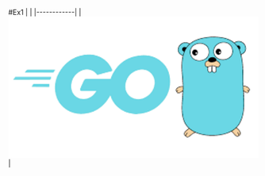 #Ex1
|            |
|------------|
| <img src="https://github.com/1stApr/Go_Exercise/blob/master/GoImage.png" width="750"> |
